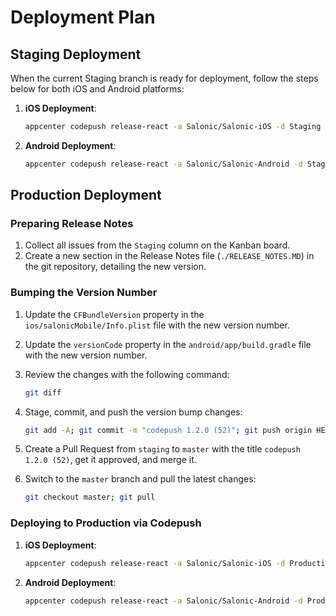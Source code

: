 # Deployment Plan

## Staging Deployment

When the current Staging branch is ready for deployment, follow the steps below for both iOS and Android platforms:

1. **iOS Deployment**:
    ```bash
    appcenter codepush release-react -a Salonic/Salonic-iOS -d Staging -m
    ```

2. **Android Deployment**:
    ```bash
    appcenter codepush release-react -a Salonic/Salonic-Android -d Staging -m
    ```

## Production Deployment

### Preparing Release Notes

1. Collect all issues from the `Staging` column on the Kanban board.
2. Create a new section in the Release Notes file (`./RELEASE_NOTES.MD`) in the git repository, detailing the new version.

### Bumping the Version Number

1. Update the `CFBundleVersion` property in the `ios/salonicMobile/Info.plist` file with the new version number.
2. Update the `versionCode` property in the `android/app/build.gradle` file with the new version number.
3. Review the changes with the following command:
    ```bash
    git diff
    ```

4. Stage, commit, and push the version bump changes:
    ```bash
    git add -A; git commit -m "codepush 1.2.0 (52)"; git push origin HEAD
    ```

5. Create a Pull Request from `staging` to `master` with the title `codepush 1.2.0 (52)`, get it approved, and merge it.
6. Switch to the `master` branch and pull the latest changes:
    ```bash
    git checkout master; git pull
    ```

### Deploying to Production via Codepush

1. **iOS Deployment**:
    ```bash
    appcenter codepush release-react -a Salonic/Salonic-iOS -d Production -m
    ```

2. **Android Deployment**:
    ```bash
    appcenter codepush release-react -a Salonic/Salonic-Android -d Production -m
    ```
